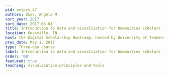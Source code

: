 ```yaml
---
pid: extprs_47
authors: Zoss, Angela M.
sort_year: 2017
sort_date: 2017-05-01
title: Introduction to data and visualization for humanities scholars
location: Knoxville, TN
host: the Digital Scholarship Bootcamp, hosted by University of Tennessee, Knoxville
pres_date: May 1, 2017
type: Three-day course
label: Introduction to data and visualization for humanities scholars
order: '08'
featured: true
teaching: visualization-principles-and-tools
---
```

